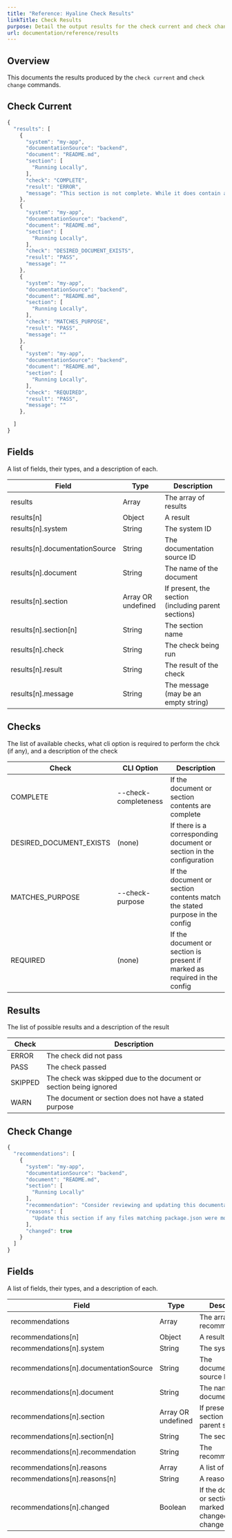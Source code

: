 ```yaml
---
title: "Reference: Hyaline Check Results"
linkTitle: Check Results
purpose: Detail the output results for the check current and check change commands
url: documentation/reference/results
---
```

## Overview
This documents the results produced by the `check current` and `check change` commands.

## Check Current
```js
{
  "results": [
    {
      "system": "my-app",
      "documentationSource": "backend",
      "document": "README.md",
      "section": [
        "Running Locally",
      ],
      "check": "COMPLETE",
      "result": "ERROR",
      "message": "This section is not complete. While it does contain an explanation of how to run the app locally, it does not contain an example as required in the stated purpose."
    },
    {
      "system": "my-app",
      "documentationSource": "backend",
      "document": "README.md",
      "section": [
        "Running Locally",
      ],
      "check": "DESIRED_DOCUMENT_EXISTS",
      "result": "PASS",
      "message": ""
    },
    {
      "system": "my-app",
      "documentationSource": "backend",
      "document": "README.md",
      "section": [
        "Running Locally",
      ],
      "check": "MATCHES_PURPOSE",
      "result": "PASS",
      "message": ""
    },
    {
      "system": "my-app",
      "documentationSource": "backend",
      "document": "README.md",
      "section": [
        "Running Locally",
      ],
      "check": "REQUIRED",
      "result": "PASS",
      "message": ""
    },

  ]
}
```

## Fields
A list of fields, their types, and a description of each.

| Field | Type | Description |
|-------|------|-------------|
| results | Array | The array of results |
| results[n] | Object | A result |
| results[n].system | String | The system ID |
| results[n].documentationSource | String | The documentation source ID |
| results[n].document | String | The name of the document |
| results[n].section | Array OR undefined | If present, the section (including parent sections) |
| results[n].section[n] | String | The section name |
| results[n].check | String | The check being run |
| results[n].result | String | The result of the check |
| results[n].message | String | The message (may be an empty string) |

## Checks
The list of available checks, what cli option is required to perform the chck (if any), and a description of the check

| Check | CLI Option | Description |
|-------|------------|-------------|
| COMPLETE | --check-completeness | If the document or section contents are complete |
| DESIRED_DOCUMENT_EXISTS | (none) | If there is a corresponding document or section in the configuration |
| MATCHES_PURPOSE | --check-purpose | If the document or section contents match the stated purpose in the config |
| REQUIRED | (none) | If the document or section is present if marked as required in the config |

## Results
The list of possible results and a description of the result

| Check | Description |
|-------|-------------|
| ERROR | The check did not pass |
| PASS | The check passed |
| SKIPPED | The check was skipped due to the document or section being ignored |
| WARN | The document or section does not have a stated purpose |

## Check Change

```js
{
  "recommendations": [
    {
      "system": "my-app",
      "documentationSource": "backend",
      "document": "README.md",
      "section": [
        "Running Locally"
      ],
      "recommendation": "Consider reviewing and updating this documentation",
      "reasons": [
        "Update this section if any files matching package.json were modified"
      ],
      "changed": true
    }
  ]
}
```

## Fields
A list of fields, their types, and a description of each.

| Field | Type | Description |
|-------|------|-------------|
| recommendations | Array | The array of recommendations |
| recommendations[n] | Object | A result |
| recommendations[n].system | String | The system ID |
| recommendations[n].documentationSource | String | The documentation source ID |
| recommendations[n].document | String | The name of the document |
| recommendations[n].section | Array OR undefined | If present, the section (including parent sections) |
| recommendations[n].section[n] | String | The section name |
| recommendations[n].recommendation | String | The recommendation |
| recommendations[n].reasons | Array | A list of reasons |
| recommendations[n].reasons[n] | String | A reason |
| recommendations[n].changed | Boolean | If the document or section was marked as changed in the change data set |
